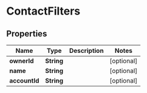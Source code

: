 

# ContactFilters


## Properties

| Name | Type | Description | Notes |
|------------ | ------------- | ------------- | -------------|
|**ownerId** | **String** |  |  [optional] |
|**name** | **String** |  |  [optional] |
|**accountId** | **String** |  |  [optional] |



